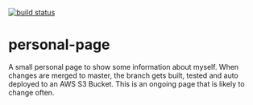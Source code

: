 [![build status](https://github.com/coryrylan/angular-github-actions/workflows/Build/badge.svg)](https://github.com/dince12/personal-page/actions)
# personal-page

A small personal page to show some information about myself. When changes are merged to master, the branch gets built, tested and auto deployed to an AWS S3 Bucket. This is an ongoing page that is likely to change often.
